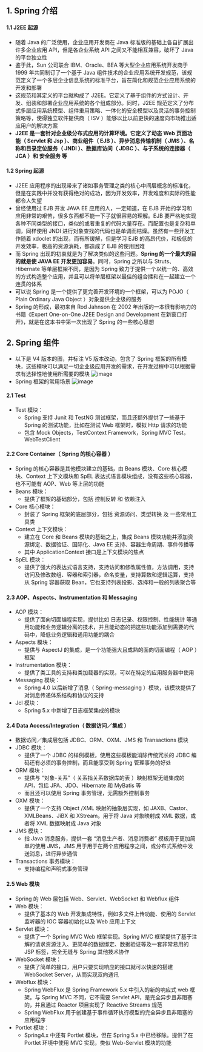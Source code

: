 ## 1. Spring 介绍

#### 1.1 J2EE 起源

- 随着 Java 的广泛使用，企业应用开发商在 Java 标准版的基础上各自扩展出许多企业应用 API，但是各企业系统 API 之间又不能相互兼容，破坏了 Java 的平台独立性
- 鉴于此，Sun 公司联合 IBM、Oracle、BEA 等大型企业应用系统开发商于 1999 年共同制订了一个基于 Java 组件技术的企业应用系统开发规范，该规范定义了一个多层企业信息系统的标准平台，旨在简化和规范企业应用系统的开发和部署
- 这规范和其定义的平台就构成了 J2EE。它定义了基于组件的方式设计、开发、组装和部署企业应用系统的各个组成部分。同时，J2EE 规范定义了分布式多层应用系统模型、组件重用策略、一体化的安全模型以及灵活的事务控制策略等，使得独立软件提供商（ ISV ）能够以比以前更快的速度向市场推出适应用户的解决方案
- **J2EE 是一套针对企业级分布式应用的计算环境。它定义了动态 Web 页面功能（ Servlet 和 Jsp ）、商业组件（ EJB ）、异步消息传输机制（ JMS ）、名称和目录定位服务（ JNDI ）、数据库访问（ JDBC ）、与子系统的连接器（ JCA ）和 安全服务 等**

#### 1.2 Spring 起源

- J2EE 应用程序的出现带来了诸如事务管理之类的核心中间层概念的标准化，但是在实践中并没有获得绝对的成功，因为开发效率，开发难度和实际的性能都令人失望
- 曾经使用过 EJB 开发 JAVA EE 应用的人，一定知道，在 EJB 开始的学习和应用非常的艰苦，很多东西都不能一下子就很容易的理解。EJB 要严格地实现各种不同类型的接口，类似的或者重复的代码大量存在。而配置也是复杂和单调，同样使用 JNDI 进行对象查找的代码也是单调而枯燥。虽然有一些开发工作随着 xdoclet 的出现，而有所缓解，但是学习 EJB 的高昂代价，和极低的开发效率，极高的资源消耗，都造成了 EJB 的使用困难
- 而 Spring 出现的初衷就是为了解决类似的这些问题。**Spring 的一个最大的目的就是使 JAVA EE 开发更加容易**。同时，Spring 之所以与 Struts、Hibernate 等单层框架不同，是因为 Spring 致力于提供一个以统一的、高效的方式构造整个应用，并且可以将单层框架以最佳的组合揉和在一起建立一个连贯的体系
- 可以说 Spring 是一个提供了更完善开发环境的一个框架，可以为 POJO（ Plain Ordinary Java Object ）对象提供企业级的服务
- Spring 的形成，最初来自 Rod Jahnson 在 2002 年出版的一本很有影响力的书籍《Expert One-on-One J2EE Design and Development 在新窗口打开》，就是在这本书中第一次出现了 Spring 的一些核心思想

## 2. Spring 组件

- 以下是 V4 版本的图，并标注 V5 版本改动，包含了 Spring 框架的所有模块，这些模块可以满足一切企业级应用开发的需求，在开发过程中可以根据需求有选择性地使用所需要的模块
  ![image](https://github.com/user-attachments/assets/40e5ff22-2dab-4968-a6d0-6f3cef51321d)
- Spring 框架的常用场景
  ![image](https://github.com/user-attachments/assets/133091b1-33c8-4094-baf2-b0bbdf9871e9)

#### 2.1 Test

- Test 模块：
  - Spring 支持 Junit 和 TestNG 测试框架，而且还额外提供了一些基于 Spring 的测试功能，比如在测试 Web 框架时，模拟 Http 请求的功能
  - 包含 Mock Objects，TestContext Framework，Spring MVC Test，WebTestClient

#### 2.2 Core Container（ Spring 的核心容器 ）

- Spring 的核心容器是其他模块建立的基础，由 Beans 模块、Core 核心模块、Context 上下文模块和 SpEL 表达式语言模块组成，没有这些核心容器，也不可能有 AOP、Web 等上层的功能
- Beans 模块：
  - 提供了框架的基础部分，包括 控制反转 和 依赖注入
- Core 核心模块：
  - 封装了 Spring 框架的底层部分，包括 资源访问、类型转换 及 一些常用工具类
- Context 上下文模块：
  - 建立在 Core 和 Beans 模块的基础之上，集成 Beans 模块功能并添加资源绑定、数据验证、国际化、Java EE 支持、容器生命周期、事件传播等
  - 其中 ApplicationContext 接口是上下文模块的焦点
- SpEL 模块：
  - 提供了强大的表达式语言支持，支持访问和修改属性值，方法调用，支持访问及修改数组、容器和索引器，命名变量，支持算数和逻辑运算，支持从 Spring 容器获取 Bean，它也支持列表投影、选择和一般的列表聚合等

#### 2.3 AOP、Aspects、Instrumentation 和 Messaging

- AOP 模块：
  - 提供了面向切面编程实现，提供比如 日志记录、权限控制、性能统计 等通用功能和业务逻辑分离的技术，并且能动态的把这些功能添加到需要的代码中，降低业务逻辑和通用功能的耦合
- Aspects 模块：
  - 提供与 AspectJ 的集成，是一个功能强大且成熟的面向切面编程（ AOP ）框架
- Instrumentation 模块：
  - 提供了类工具的支持和类加载器的实现，可以在特定的应用服务器中使用
- Messaging 模块：
  - Spring 4.0 以后新增了消息（ Spring-messaging ）模块，该模块提供了对消息传递体系结构和协议的支持
- Jcl 模块：
  - Spring 5.x 中新增了日志框架集成的模块

#### 2.4 Data Access/Integration（ 数据访问／集成 ）

- 数据访问／集成层包括 JDBC、ORM、OXM、JMS 和 Transactions 模块
- JDBC 模块：
  - 提供了一个 JDBC 的样例模板，使用这些模板能消除传统冗长的 JDBC 编码还有必须的事务控制，而且能享受到 Spring 管理事务的好处
- ORM 模块：
  - 提供与 “对象-关系”（ 关系指关系数据库的表 ）映射框架无缝集成的 API，包括 JPA、JDO、Hibernate 和 MyBatis 等
  - 而且还可以使用 Spring 事务管理，无需额外控制事务
- OXM 模块：
  - 提供了一个支持 Object /XML 映射的抽象层实现，如 JAXB、Castor、XMLBeans、JiBX 和 XStream。用于将 Java 对象映射成 XML 数据，或者将 XML 数据映射成 Java 对象
- JMS 模块：
  - 指 Java 消息服务，提供一套 “消息生产者、消息消费者” 模板用于更加简单的使用 JMS，JMS 用于用于在两个应用程序之间，或分布式系统中发送消息，进行异步通信
- Transactions 事务模块：
  - 支持编程和声明式事务管理

#### 2.5 Web 模块

- Spring 的 Web 层包括 Web、Servlet、WebSocket 和 Webflux 组件
- Web 模块：
  - 提供了基本的 Web 开发集成特性，例如多文件上传功能、使用的 Servlet 监听器的 IOC 容器初始化以及 Web 应用上下文
- Servlet 模块：
  - 提供了一个 Spring MVC Web 框架实现。Spring MVC 框架提供了基于注解的请求资源注入、更简单的数据绑定、数据验证等及一套非常易用的 JSP 标签，完全无缝与 Spring 其他技术协作
- WebSocket 模块：
  - 提供了简单的接口，用户只要实现响应的接口就可以快速的搭建 WebSocket Server，从而实现双向通讯
- Webflux 模块：
  - Spring WebFlux 是 Spring Framework 5.x 中引入的新的响应式 web 框架。与 Spring MVC 不同，它不需要 Servlet API，是完全异步且非阻塞的，并且通过 Reactor 项目实现了 Reactive Streams 规范
  - Spring WebFlux 用于创建基于事件循环执行模型的完全异步且非阻塞的应用程序
- Portlet 模块：
  - Spring4.x 中还有 Portlet 模块，但在 Spring 5.x 中已经移除。提供了在 Portlet 环境中使用 MVC 实现，类似 Web-Servlet 模块的功能
